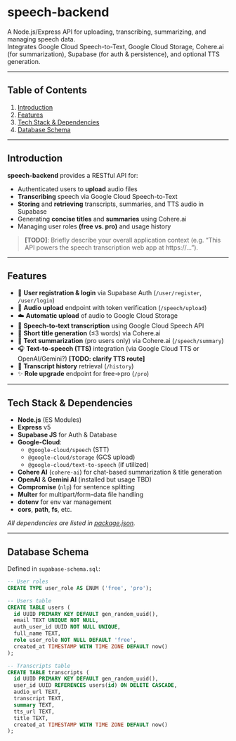 # speech-backend

A Node.js/Express API for uploading, transcribing, summarizing, and managing speech data.  
Integrates Google Cloud Speech-to-Text, Google Cloud Storage, Cohere.ai (for summarization), Supabase (for auth & persistence), and optional TTS generation.

---

## Table of Contents

1. [Introduction](#introduction)  
2. [Features](#features)  
3. [Tech Stack & Dependencies](#tech-stack--dependencies)  
4. [Database Schema](#database-schema)  

---

## Introduction

**speech-backend** provides a RESTful API for:

- Authenticated users to **upload** audio files  
- **Transcribing** speech via Google Cloud Speech-to-Text  
- **Storing** and **retrieving** transcripts, summaries, and TTS audio in Supabase  
- Generating **concise titles** and **summaries** using Cohere.ai  
- Managing user roles **(free vs. pro)** and usage history  

> **[TODO]**: Briefly describe your overall application context (e.g. “This API powers the speech transcription web app at https://…”).

---

## Features

- 🔐 **User registration & login** via Supabase Auth (`/user/register`, `/user/login`)  
- 🎤 **Audio upload** endpoint with token verification (`/speech/upload`)  
- ☁️ **Automatic upload** of audio to Google Cloud Storage  
- 📝 **Speech-to-text transcription** using Google Cloud Speech API  
- 🔖 **Short title generation** (≤3 words) via Cohere.ai  
- 📄 **Text summarization** (pro users only) via Cohere.ai (`/speech/summary`)  
- 🎧 **Text-to-speech (TTS)** integration (via Google Cloud TTS or OpenAI/Gemini?) **[TODO: clarify TTS route]**  
- 📜 **Transcript history** retrieval (`/history`)  
- ✨ **Role upgrade** endpoint for free→pro (`/pro`)  

---

## Tech Stack & Dependencies

- **Node.js** (ES Modules)  
- **Express** v5  
- **Supabase JS** for Auth & Database  
- **Google-Cloud**:  
  - `@google-cloud/speech` (STT)  
  - `@google-cloud/storage` (GCS upload)  
  - `@google-cloud/text-to-speech` (if utilized)  
- **Cohere AI** (`cohere-ai`) for chat-based summarization & title generation  
- **OpenAI** & **Gemini AI** (installed but usage TBD)  
- **Compromise** (`nlp`) for sentence splitting  
- **Multer** for multipart/form-data file handling  
- **dotenv** for env var management  
- **cors**, **path**, **fs**, etc.

_All dependencies are listed in [package.json](package.json)._

---

## Database Schema

Defined in `supabase-schema.sql`:

```sql
-- User roles
CREATE TYPE user_role AS ENUM ('free', 'pro');

-- Users table
CREATE TABLE users (
  id UUID PRIMARY KEY DEFAULT gen_random_uuid(),
  email TEXT UNIQUE NOT NULL,
  auth_user_id UUID NOT NULL UNIQUE,
  full_name TEXT,
  role user_role NOT NULL DEFAULT 'free',
  created_at TIMESTAMP WITH TIME ZONE DEFAULT now()
);

-- Transcripts table
CREATE TABLE transcripts (
  id UUID PRIMARY KEY DEFAULT gen_random_uuid(),
  user_id UUID REFERENCES users(id) ON DELETE CASCADE,
  audio_url TEXT,
  transcript TEXT,
  summary TEXT,
  tts_url TEXT,
  title TEXT,
  created_at TIMESTAMP WITH TIME ZONE DEFAULT now()
);
